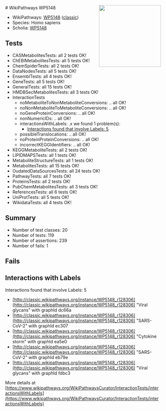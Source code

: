 <img style="float: right; width: 200px" src="https://upload.wikimedia.org/wikipedia/commons/thumb/8/83/Wplogo_with_text_500.png/640px-Wplogo_with_text_500.png" />
# WikiPathways WP5148

* WikiPathways: [WP5148](https://wikipathways.org/pathways/WP5148) ([classic](https://classic.wikipathways.org/instance/WP5148))
* Species: Homo sapiens
* Scholia: [WP5148](https://scholia.toolforge.org/wikipathways/WP5148)
## Tests
* CASMetabolitesTests: all 2 tests OK!
* ChEBIMetabolitesTests: all 5 tests OK!
* ChemSpiderTests: all 2 tests OK!
* DataNodesTests: all 5 tests OK!
* EnsemblTests: all 4 tests OK!
* GeneTests: all 5 tests OK!
* GeneralTests: all 15 tests OK!
* HMDBSecMetabolitesTests: all 3 tests OK!
* InteractionTests
    * noMetaboliteToNonMetaboliteConversions: .. all OK!
    * noNonMetaboliteToMetaboliteConversions: .. all OK!
    * noGeneProteinConversions: .. all OK!
    * nonNumericIDs: .. all OK!
    * interactionsWithLabels: .x we found 1 problem(s):
        * [Interactions found that involve Labels: 5](#630d267c)
    * possibleTranslocations: .. all OK!
    * noProteinProteinConversions: .. all OK!
    * incorrectKEGGIdentifiers: .. all OK!
* KEGGMetaboliteTests: all 2 tests OK!
* LIPIDMAPSTests: all 1 tests OK!
* MetaboliteStructureTests: all 1 tests OK!
* MetabolitesTests: all 15 tests OK!
* OudatedDataSourcesTests: all 24 tests OK!
* PathwayTests: all 7 tests OK!
* ProteinsTests: all 2 tests OK!
* PubChemMetabolitesTests: all 3 tests OK!
* ReferencesTests: all 6 tests OK!
* UniProtTests: all 5 tests OK!
* WikidataTests: all 4 tests OK!


## Summary

* Number of test classes: 20
* Number of tests: 119
* Number of assertions: 239
* Number of fails: 1

## Fails

<a name="630d267c" />

## Interactions with Labels

Interactions found that involve Labels: 5

* [http://classic.wikipathways.org/instance/WP5148_r128306](http://classic.wikipathways.org/instance/WP5148_r128306) "Viral glycans" with graphId dc66a
* [http://classic.wikipathways.org/instance/WP5148_r128306](http://classic.wikipathways.org/instance/WP5148_r128306) "SARS-CoV-2" with graphId ec307
* [http://classic.wikipathways.org/instance/WP5148_r128306](http://classic.wikipathways.org/instance/WP5148_r128306) "Cytokine storm" with graphId ea5e0
* [http://classic.wikipathways.org/instance/WP5148_r128306](http://classic.wikipathways.org/instance/WP5148_r128306) "SARS-CoV-2" with graphId eb79e
* [http://classic.wikipathways.org/instance/WP5148_r128306](http://classic.wikipathways.org/instance/WP5148_r128306) "Viral glycans" with graphId fdbc3


More details at [https://www.wikipathways.org/WikiPathwaysCurator/InteractionTests/interactionsWithLabels](https://www.wikipathways.org/WikiPathwaysCurator/InteractionTests/interactionsWithLabels)

